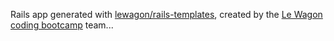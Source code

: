 Rails app generated with [lewagon/rails-templates](https://github.com/lewagon/rails-templates), created by the [Le Wagon coding bootcamp](https://www.lewagon.com) team...
